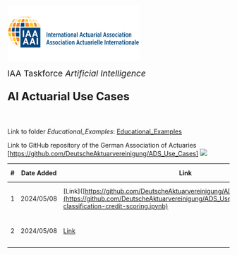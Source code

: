 <img src="logo.png" width="300px">

<br>
<p style="font-size:19px; text-align:left; margin-top: 15px; margin-bottom: 15px">IAA Taskforce <i>Artificial Intelligence</i></p>
<p style="font-size:25px; text-align:left; margin-bottom: 25px"><b>AI Actuarial Use Cases</b></p>
<br>

Link to folder *Educational_Examples*: [Educational_Examples](/Educational_Examples)

Link to GitHub repository of the German Association of Actuaries [https://github.com/DeutscheAktuarvereinigung/ADS_Use_Cases]
<img src="https://img.shields.io/badge/GitHub-100000?style=for-the-badge&logo=github&logoColor=white">

| # | Date Added | Link | Member Association | Title | Primary Contents | Secondary Contents |
| ------------- | ------------- |------------- | ------------- | ------------- | ------------- | ------------- |
| 1 | 2024/05/08 | [Link]([https://github.com/DeutscheAktuarvereinigung/ADS_Use_Cases/](https://github.com/DeutscheAktuarvereinigung/ADS_Use_Cases/blob/main/binary-classification-credit-scoring.ipynb) | DAV (GER) | Binary Classification: Credit Scoring | Machine Learning; Classification | Explainable AI; Hyperparameter Tuning
| 2 | 2024/05/08 | [Link](https://github.com/DeutscheAktuarvereinigung/ADS_Use_Cases/blob/main/binary-classification-credit-scoring.ipynb) | SAV (SUI) | SHAP for Actuaries: Explain Any Model | Explainable AI; Interpretable ML | Regression; Synthetic Data
